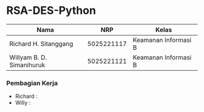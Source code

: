 # RSA-DES-Python

| Nama                      | NRP        | Kelas                |
| ------------------------- | ---------- | -------------------- |
| Richard H. Sitanggang     | 5025221117 | Keamanan Informasi B |
| Willyam B. D. Simanihuruk | 5025221121 | Keamanan Informasi B |

### Pembagian Kerja

- Richard :
- Willy :
